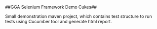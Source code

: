 ##GGA Selenium Framework Demo Cukes##

Small demonstration maven project, which contains test structure to run tests using Cucumber tool and generate html report.   